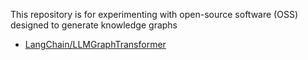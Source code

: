 This repository is for experimenting with open-source software (OSS) designed to generate knowledge graphs

 - [LangChain/LLMGraphTransformer](./langchain-llm-graph-transformer-neo4j.ipynb)

